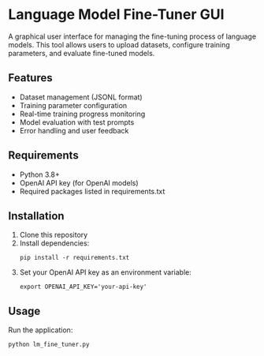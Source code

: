 # Language Model Fine-Tuner GUI

A graphical user interface for managing the fine-tuning process of language models. This tool allows users to upload datasets, configure training parameters, and evaluate fine-tuned models.

## Features

- Dataset management (JSONL format)
- Training parameter configuration
- Real-time training progress monitoring
- Model evaluation with test prompts
- Error handling and user feedback

## Requirements

- Python 3.8+
- OpenAI API key (for OpenAI models)
- Required packages listed in requirements.txt

## Installation

1. Clone this repository
2. Install dependencies:
   ```
   pip install -r requirements.txt
   ```
3. Set your OpenAI API key as an environment variable:
   ```
   export OPENAI_API_KEY='your-api-key'
   ```

## Usage

Run the application:
```python
python lm_fine_tuner.py
```
